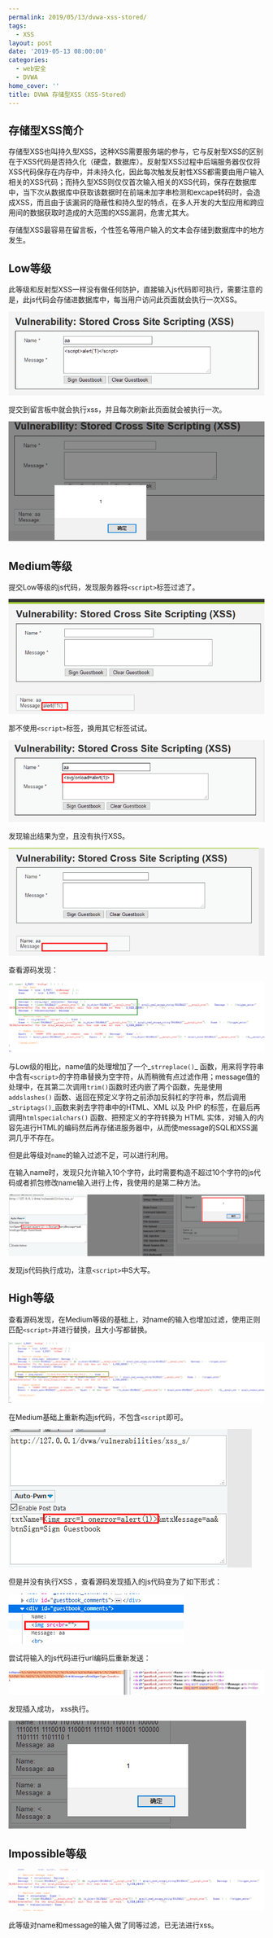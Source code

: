 ```yaml
---
permalink: 2019/05/13/dvwa-xss-stored/
tags:
  - XSS
layout: post
date: '2019-05-13 08:00:00'
categories:
  - web安全
  - DVWA
home_cover: ''
title: DVWA 存储型XSS（XSS-Stored）
---
```


## 存储型XSS简介


存储型XSS也叫持久型XSS，这种XSS需要服务端的参与，它与反射型XSS的区别在于XSS代码是否持久化（硬盘，数据库）。反射型XSS过程中后端服务器仅仅将XSS代码保存在内存中，并未持久化，因此每次触发反射性XSS都需要由用户输入相关的XSS代码；而持久型XSS则仅仅首次输入相关的XSS代码，保存在数据库中，当下次从数据库中获取该数据时在前端未加字串检测和excape转码时，会造成XSS，而且由于该漏洞的隐蔽性和持久型的特点，在多人开发的大型应用和跨应用间的数据获取时造成的大范围的XSS漏洞，危害尤其大。


存储型XSS最容易在留言板，个性签名等用户输入的文本会存储到数据库中的地方发生。


## Low等级


此等级和反射型XSS一样没有做任何防护，直接输入js代码即可执行，需要注意的是，此js代码会存储进数据库中，每当用户访问此页面就会执行一次XSS。


![20190518100040.png](../post_images/c118b7ab0bb7d8291f796ed911d10844.png)


提交到留言板中就会执行xss，并且每次刷新此页面就会被执行一次。


![20190518100117.png](../post_images/d0a43139fe78bf84081ee3a47ab87a44.png)


## Medium等级


提交Low等级的js代码，发现服务器将`<script>`标签过滤了。


![20190518100326.png](../post_images/dace6c4cb0da0c917466aec545e05649.png)


那不使用`<script>`标签，换用其它标签试试。


![20190518100453.png](../post_images/f9392d7f2dea78907586a28ef8cb5d01.png)


发现输出结果为空，且没有执行XSS。


![20190518101342.png](../post_images/abed67b0e4a73bb0ea11e8a6bc5ca3b8.png)


查看源码发现：


![20190518101522.png](../post_images/4db0a327555d8245b20f0ddc3544761b.png)


与Low级的相比，name值的处理增加了一个_`strreplace()`_ 函数，用来将字符串中含有`<script>`的字符串替换为空字符，从而稍微有点过滤作用；message值的处理中，在其第二次调用`trim()`函数时还内嵌了两个函数，先是使用`addslashes()` 函数、返回在预定义字符之前添加反斜杠的字符串，然后调用_`striptags()`_函数来剥去字符串中的HTML、XML 以及 PHP 的标签，在最后再调用`htmlspecialchars()` 函数、把预定义的字符转换为 HTML 实体，对输入的内容先进行HTML的编码然后再存储进服务器中，从而使message的SQL和XSS漏洞几乎不存在。


但是此等级对`name`的输入过滤不足，可以进行利用。


在输入name时，发现只允许输入10个字符，此时需要构造不超过10个字符的js代码或者抓包修改name输入进行上传，我使用的是第二种方法。


![20190518103202.png](../post_images/9fcfab0eebf4822c875b51af141e6b31.png)


发现js代码执行成功，注意`<script>`中S大写。


## High等级


查看源码发现，在Medium等级的基础上，对name的输入也增加过滤，使用正则匹配`<script>`并进行替换，且大小写都替换。


![20190518103529.png](../post_images/ed1a3e0d8db4d4c58374095f6dc1e359.png)


在Medium基础上重新构造js代码，不包含`<script`即可。


![20190518104502.png](../post_images/210275c9356ff4dd37e7f9c3d5e3b590.png)


但是并没有执行XSS ，查看源码发现插入的js代码变为了如下形式：


![20190518104548.png](../post_images/b68cc0c98b3d718f3fe6f8d21d3fc540.png)


尝试将输入的js代码进行url编码后重新发送：


![20190518110005.png](../post_images/e93145d797fd13df05096d39bd676668.png)


发现插入成功， xss执行。


![20190518110042.png](../post_images/f555f095f3d7e7b2ee314078a7b818bc.png)


## Impossible等级


![20190518110210.png](../post_images/2d922d1a53e39e6b0902da466f662cac.png)


此等级对name和message的输入做了同等过滤，已无法进行xss。

